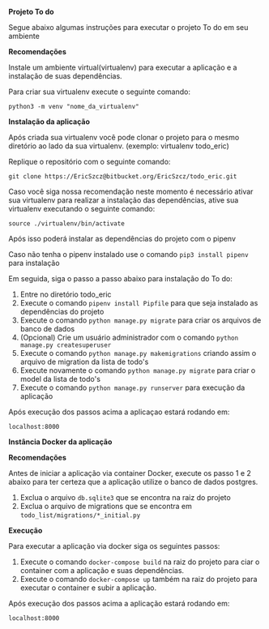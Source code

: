**Projeto To do**

Segue abaixo algumas instruções para executar o projeto To do em seu ambiente 

**Recomendações**

Instale um ambiente virtual(virtualenv) para executar a aplicação
e a instalação de suas dependências.

Para criar sua virtualenv execute o seguinte comando:

    python3 -m venv "nome_da_virtualenv"  

**Instalação da aplicação**

Após criada sua virtualenv você pode clonar o projeto para o mesmo diretório
ao lado da sua virtualenv. (exemplo: virtualenv todo_eric)

Replique o repositório com o seguinte comando:

    git clone https://EricSzcz@bitbucket.org/EricSzcz/todo_eric.git

Caso você siga nossa recomendação neste momento é necessário ativar sua virtualenv para realizar a instalação das dependências, ative sua virtualenv executando o seguinte comando:

    source ./virtualenv/bin/activate

Após isso poderá instalar as dependências do projeto com o pipenv 

Caso não tenha o pipenv instalado use o comando
`pip3 install pipenv` para instalação

Em seguida, siga o passo a passo abaixo para instalação do To do:

1. Entre no diretório todo_eric
2. Execute o comando `pipenv install Pipfile` para que seja instalado as dependências do projeto
3. Execute o comando `python manage.py migrate` para criar os arquivos de banco de dados
4. (Opcional) Crie um usuário administrador com o comando `python manage.py createsuperuser`
5. Execute o comando  `python manage.py makemigrations` criando assim o arquivo de migration da lista de todo's
6. Execute novamente o comando `python manage.py migrate` para criar o model da lista de todo's
7. Execute o comando `python manage.py runserver` para execução da aplicação

Após execução dos passos acima a aplicaçao estará rodando em:

    localhost:8000

**Instância Docker da aplicação**

**Recomendações**

Antes de iniciar a aplicação via container Docker,
execute os passo 1 e 2 abaixo para ter certeza que a aplicação utilize o banco de dados postgres.

1. Exclua o arquivo `db.sqlite3` que se encontra na raiz do projeto
2. Exclua o arquivo de migrations que se encontra em `todo_list/migrations/*_initial.py`

**Execução**

Para executar a aplicação via docker siga os seguintes passos:

1. Execute o comando `docker-compose build` na raiz do projeto para ciar o container com a aplicação e suas dependências.
2. Execute o comando `docker-compose up` também na raiz do projeto para executar o container e subir a aplicação.

Após execução dos passos acima a aplicação estará rodando em:

    localhost:8000

